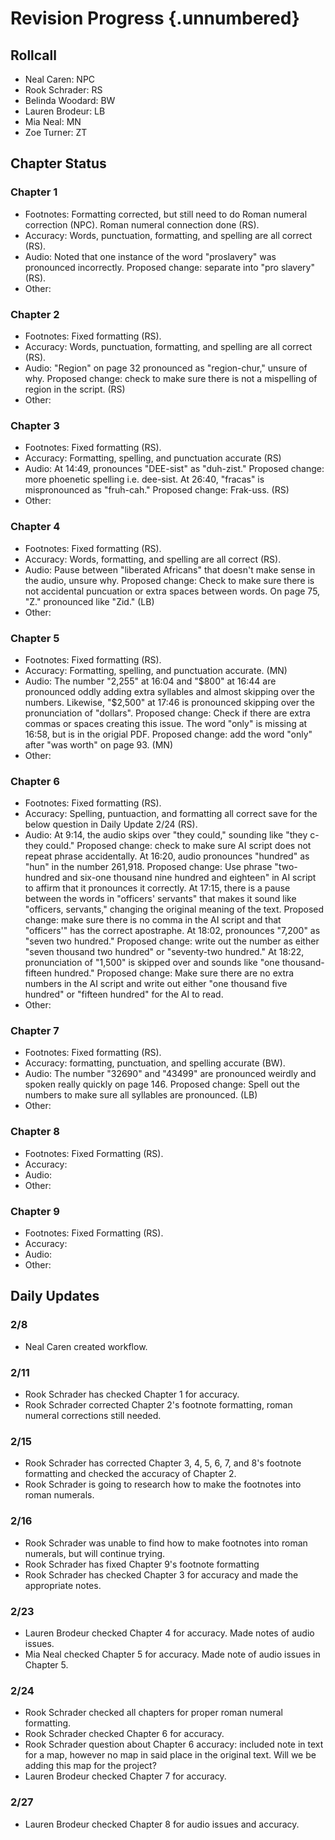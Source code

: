 # Revision Progress {.unnumbered}

## Rollcall
- Neal Caren: NPC
- Rook Schrader: RS
- Belinda Woodard: BW
- Lauren Brodeur: LB
- Mia Neal: MN
- Zoe Turner: ZT
## Chapter Status

### Chapter 1
- Footnotes: Formatting corrected, but still need to do Roman numeral correction (NPC). Roman numeral connection done (RS).
- Accuracy: Words, punctuation, formatting, and spelling are all correct (RS).
- Audio: Noted that one instance of the word "proslavery" was pronounced incorrectly. Proposed change: separate into "pro slavery" (RS).
- Other:

### Chapter 2
- Footnotes: Fixed formatting (RS).
- Accuracy: Words, punctuation, formatting, and spelling are all correct (RS).
- Audio: "Region" on page 32 pronounced as "region-chur," unsure of why. Proposed change: check to make sure there is not a mispelling of region in the script. (RS)
- Other:

### Chapter 3
- Footnotes: Fixed formatting (RS).
- Accuracy: Formatting, spelling, and punctuation accurate (RS)
- Audio: At 14:49, pronounces "DEE-sist" as "duh-zist." Proposed change: more phoenetic spelling i.e. dee-sist. At 26:40, "fracas" is mispronounced as "fruh-cah." Proposed change: Frak-uss. (RS)
- Other:

### Chapter 4
- Footnotes: Fixed formatting (RS).
- Accuracy: Words, formatting, and spelling are all correct (RS).
- Audio: Pause between "liberated Africans" that doesn't make sense in the audio, unsure why. Proposed change: Check to make sure there is not accidental puncuation or extra spaces between words. On page 75, "Z." pronounced like "Zid." (LB)
- Other:

### Chapter 5
- Footnotes: Fixed formatting (RS).
- Accuracy: Formatting, spelling, and punctuation accurate. (MN)
- Audio: The number "2,255" at 16:04 and "$800" at 16:44 are pronounced oddly adding extra syllables and almost skipping over the numbers. Likewise, "$2,500" at 17:46 is pronounced skipping over the pronunciation of "dollars". Proposed change: Check if there are extra commas or spaces creating this issue. The word "only" is missing at 16:58, but is in the origial PDF. Proposed change: add the word "only" after "was worth" on page 93. (MN)
- Other:

### Chapter 6
- Footnotes: Fixed formatting (RS).
- Accuracy: Spelling, puntuaction, and formatting all correct save for the below question in Daily Update 2/24 (RS).
- Audio: At 9:14, the audio skips over "they could," sounding like "they c- they could." Proposed change: check to make sure AI script does not repeat phrase accidentally. At 16:20, audio pronounces "hundred" as "hun" in the number 261,918. Proposed change: Use phrase "two-hundred and six-one thousand nine hundred and eighteen" in AI script to affirm that it pronounces it correctly. At 17:15, there is a pause between the words in "officers' servants" that makes it sound like "officers, servants," changing the original meaning of the text. Proposed change: make sure there is no comma in the AI script and that "officers'" has the correct apostraphe. At 18:02, pronounces "7,200" as "seven two hundred." Proposed change: write out the number as either "seven thousand two hundred" or "seventy-two hundred." At 18:22, pronunciation of "1,500" is skipped over and sounds like "one thousand- fifteen hundred." Proposed change: Make sure there are no extra numbers in the AI script and write out either "one thousand five hundred" or "fifteen hundred" for the AI to read.
- Other:

### Chapter 7
- Footnotes: Fixed formatting (RS).
- Accuracy: formatting, punctuation, and spelling accurate (BW).
- Audio: The number "32690" and "43499" are pronounced weirdly and spoken really quickly on page 146. Proposed change: Spell out the numbers to make sure all syllables are pronounced. (LB)
- Other:

### Chapter 8
- Footnotes: Fixed Formatting (RS).
- Accuracy:
- Audio:
- Other:

### Chapter 9
- Footnotes: Fixed Formatting (RS).
- Accuracy:
- Audio:
- Other:


## Daily Updates

### 2/8
- Neal Caren created workflow.

### 2/11
- Rook Schrader has checked Chapter 1 for accuracy.
- Rook Schrader corrected Chapter 2's footnote formatting, roman numeral corrections still needed.

### 2/15
- Rook Schrader has corrected Chapter 3, 4, 5, 6, 7, and 8's footnote formatting and checked the accuracy of Chapter 2.
- Rook Schrader is going to research how to make the footnotes into roman numerals.

### 2/16 
- Rook Schrader was unable to find how to make footnotes into roman numerals, but will continue trying.
- Rook Schrader has fixed Chapter 9's footnote formatting
- Rook Schrader has checked Chapter 3 for accuracy and made the appropriate notes.

### 2/23
- Lauren Brodeur checked Chapter 4 for accuracy. Made notes of audio issues.
- Mia Neal checked Chapter 5 for accuracy. Made note of audio issues in Chapter 5.

### 2/24
- Rook Schrader checked all chapters for proper roman numeral formatting.
- Rook Schrader checked Chapter 6 for accuracy.
- Rook Schrader question about Chapter 6 accuracy: included note in text for a map, however no map in said place in the original text. Will we be adding this map for the project?
- Lauren Brodeur checked Chapter 7 for accuracy.

### 2/27
- Lauren Brodeur checked Chapter 8 for audio issues and accuracy.
